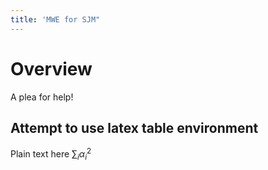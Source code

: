 ```yaml
---
title: 'MWE for SJM"
---
```


# Overview
A plea for help!

## Attempt to use latex table environment

Plain text here $\sum_i \alpha_i^2$



